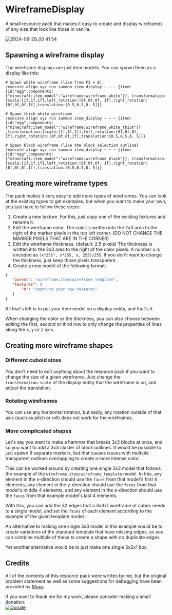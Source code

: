 # WireframeDisplay
 A small resource pack that makes it easy to create and display wireframes of any size that look like those in vanilla.

![2024-09-29_00 41 54](https://github.com/user-attachments/assets/c8f58cc7-d075-4c84-8fa7-8e612ae91fd5)

## Spawning a wireframe display
 The wireframe displays are just item models. You can spawn them as a display like this:

 ```
 # Spawn white wireframe (like from F3 + B):
 /execute align xyz run summon item_display ~ ~ ~ {item: {id:"egg",components: {"minecraft:item_model":"wireframe:wireframe_white"}}, transformation:{scale:[1f,1f,1f],left_rotation:[0f,0f,0f, 1f],right_rotation:[0f,0f,0f,1f],translation:[0.5,0.5,0. 5]}}
 
 # Spawn thick white wireframe
 /execute align xyz run summon item_display ~ ~ ~ {item: {id:"egg",components: {"minecraft:item_model":"wireframe:wireframe_white_thick"}} ,transformation:{scale:[1f,1f,1f],left_rotation:[0f,0f,0f, 1f],right_rotation:[0f,0f,0f,1f],translation:[0.5,0.5,0. 5]}}
 
 # Spawn black wireframe (like the block selection outline)
 /execute align xyz run summon item_display ~ ~ ~ {item: {id:"egg",components: {"minecraft:item_model":"wireframe:wireframe_black"}}, transformation:{scale:[1f,1f,1f],left_rotation:[0f,0f,0f, 1f],right_rotation:[0f,0f,0f,1f],translation:[0.5,0.5,0. 5]}}
 ```

## Creating more wireframe types
 The pack makes it very easy to add more types of wireframes. You can look at the existing types to get examples, but when you want to make your own, you just have to follow these steps:
 1. Create a new texture. For this, just copy one of the existing textures and rename it.
 2. Edit the wireframe color. The color is written into the 2x3 area to the right of the marker pixels in the top left corner. (DO NOT CHANGE THE MARKER PIXELS THAT ARE IN THE CORNER)
 3. Edit the wireframe thickness. (default: 2.5 pixels) The thickness is written into the 2x3 area to the right of the color pixels. A number x is encoded as `(x*255², x*255, x, 255)/255`. If you don't want to change the thickness, just keep those pixels transparent.
 4. Create a new model of the following format:
 ```json
 {
    "parent": "wireframe:item/wireframe_template",
    "textures": {
        "0": "<path to your new texture>"
    }
 }
 ```

 All that's left is to put your item model on a display entity, and that's it.

 When changing the color or the thickness, you can also choose between editing the first, second or third row to only change the properties of lines along the x, y or z axis.

## Creating more wireframe shapes
### Different cuboid sizes
 You don't need to edit anything about the resource pack if you want to change the size of a given wireframe. Just change the `transformation.scale` of the display entity that the wireframe is on, and adjust the translation.

### Rotating wireframes
 You can use any horizontal rotation, but sadly, any rotation outside of that axis (such as pitch or roll) does not work for the wireframes.

### More complicated shapes
 Let's say you want to make a hammer that breaks 3x3 blocks at once, and so you want to add a 3x3 cluster of block outlines. It would be possible to just spawn 9 separate markers, but that causes issues with multiple transparent outlines overlapping to create a more intense color.

 This can be worked around by creating one single 3x3 model that follows the example of the `wireframe:item/wireframe_template` model. In this, any element in the x-direction should use the `faces` from that model's first 4 elements, any element in the y-direction should use the `faces` from that model's middle 4 elements, and any element in the z-direction should use the `faces` from that example model's last 4 elements.

 With this, you can add the 32 edges that a 3x3x1 wireframe of cubes needs to a single model, and set the `faces` of each element according to the example of the given template model.

 An alternative to making one single 3x3 model in this example would be to create variations of the standard template that have missing edges, so you can combine multiple of these to create a shape with no duplicate edges.

 Yet another alternative would be to just make one single 3x3x1 box.

## Credits
 All of the contents of this resource pack were written by me, but the original problem statement as well as some suggestions for debugging have been provided by [Mqxx](https://github.com/Mqxx).

If you want to thank me for my work, please consider making a small donation.\
[![Donate](https://img.shields.io/badge/Donate-Ko--fi-green.svg)](https://ko-fi.com/halbfettkaese)
